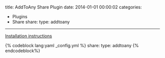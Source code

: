 title: AddToAny Share Plugin
date: 2014-01-01 00:00:02
categories:
- Plugins
- Share
share:
    type: addtoany
---

[Installation instructions](https://www.addtoany.com/buttons/)

{% codeblock lang:yaml _config.yml %}
share:
    type: addtoany
{% endcodeblock%}
